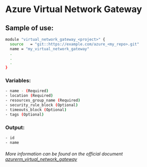 # Azure Virtual Network Gateway

## Sample of use:

```bash
module "virtual_network_gateway_<project>" {
  source   = "git::https://example.com/azure_<my_repo>.git"
  name = "my_virtual_network_gateway"
  .
  .
  .
}
```

### Variables:

```bash
- name - (Required)
- location (Required)
- resources_group_name (Required)
- security_rule_block (Optional)
- timeouts_block (Optional)
- tags (Optional)
```

### Output:

```bash
- id
- name
```

###### More information can be found on the official document [azurerm_virtual_network_gateway](https://registry.terraform.io/providers/hashicorp/Azurerm/latest/docs/resources/virtual_network_gateway)